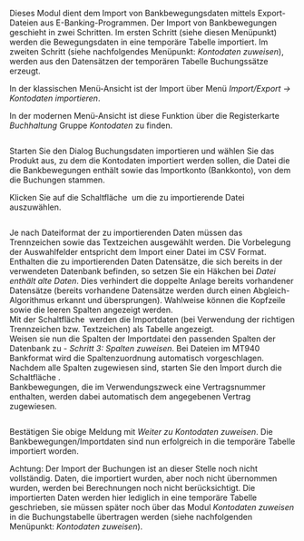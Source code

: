 <!DOCTYPE html>
<html>
<head>
<meta charset="utf-8">
<meta name="viewport" content="width=device-width, initial-scale=1.0">
<title>300_Kontodaten_importieren.md</title>
<link rel="stylesheet" href="https://stackedit.io/res-min/themes/base.css" />
<script type="text/javascript" src="https://cdn.mathjax.org/mathjax/latest/MathJax.js?config=TeX-AMS_HTML"></script>
</head>
<body><div class="container"><p>Dieses Modul dient dem Import von Bankbewegungsdaten mittels Export-Dateien aus E-Banking-Programmen. Der Import von Bankbewegungen geschieht in zwei Schritten. Im ersten Schritt (siehe diesen Menüpunkt) werden die Bewegungsdaten in eine temporäre Tabelle importiert. Im zweiten Schritt (siehe nachfolgendes Menüpunkt: <em>Kontodaten zuweisen</em>), werden aus den Datensätzen der temporären Tabelle Buchungssätze erzeugt.</p>

<p>In der klassischen Menü-Ansicht ist der Import über Menü <em>Import/Export → Kontodaten importieren</em>.</p>

<p>In der modernen Menü-Ansicht ist diese Funktion über die Registerkarte <em>Buchhaltung</em> Gruppe <em>Kontodaten</em> zu finden.</p>

<p><img src="http://xpecto.github.io/docs/img/img_1461915546419.png" alt="" title=""></p>

<p>Starten Sie den Dialog Buchungsdaten importieren und wählen Sie das Produkt aus, zu dem die Kontodaten importiert werden sollen, die Datei die die Bankbewegungen enthält sowie das Importkonto (Bankkonto), von dem die Buchungen stammen.</p>

<p>Klicken Sie auf die Schaltfläche <img src="http://xpecto.github.io/docs/img/img_1441983048557.png" alt="" title=""> um die zu importierende Datei auszuwählen.</p>

<p><img src="http://xpecto.github.io/docs/img/img_1461916837261.png" alt="" title=""></p>

<p>Je nach Dateiformat der zu importierenden Daten müssen das Trennzeichen sowie das Textzeichen ausgewählt werden. Die Vorbelegung der Auswahlfelder entspricht dem Import einer Datei im CSV Format. Enthalten die zu importierenden Daten Datensätze, die sich bereits in der verwendeten Datenbank befinden, so setzen Sie ein Häkchen bei <em>Datei enthält alte Daten</em>. Dies verhindert die doppelte Anlage bereits vorhandener Datensätze (bereits vorhandene Datensätze werden durch einen Abgleich-Algorithmus erkannt und übersprungen). Wahlweise können die Kopfzeile sowie die leeren Spalten angezeigt werden.  <br>
Mit der Schaltfläche <img src="http://xpecto.github.io/docs/img/img_1442233708499.png" alt="" title=""> werden die Importdaten (bei Verwendung der richtigen Trennzeichen bzw. Textzeichen) als Tabelle angezeigt.  <br>
Weisen sie nun die Spalten der Importdatei den passenden Spalten der Datenbank zu - <em>Schritt 3: Spalten zuweisen</em>. Bei Dateien im  MT940 Bankformat wird die Spaltenzuordnung automatisch vorgeschlagen. <br>
Nachdem alle Spalten zugewiesen sind, starten Sie den Import durch die Schaltfläche <img src="http://xpecto.github.io/docs/img/img_1442233746695.png" alt="" title="">.  <br>
Bankbewegungen, die im Verwendungszweck eine Vertragsnummer enthalten, werden dabei automatisch dem angegebenen Vertrag zugewiesen.</p>

<p><img src="http://xpecto.github.io/docs/img/img_1441983215647.png" alt="" title=""></p>

<p>Bestätigen Sie obige Meldung mit <em>Weiter zu Kontodaten zuweisen</em>. Die Bankbewegungen/Importdaten sind nun erfolgreich in die temporäre Tabelle importiert worden. </p>

<p>Achtung: Der Import der Buchungen ist an dieser Stelle noch nicht vollständig. Daten, die importiert wurden, aber noch nicht übernommen wurden, werden bei Berechnungen noch nicht berücksichtigt. Die importierten Daten werden hier lediglich in eine temporäre Tabelle geschrieben, sie müssen später noch über das Modul <em>Kontodaten zuweisen</em> in die Buchungstabelle übertragen werden (siehe nachfolgenden Menüpunkt: <em>Kontodaten zuweisen</em>).</p></div></body>
</html>